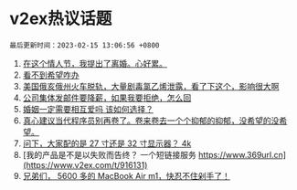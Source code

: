 # v2ex热议话题

`最后更新时间：2023-02-15 13:06:56 +0800`

1. [在这个情人节，我提出了离婚。心好累。](https://www.v2ex.com/t/916027)
1. [看不到希望咋办](https://www.v2ex.com/t/916069)
1. [美国俄亥俄州火车脱轨，大量剧毒氯乙烯泄露，看了下这个，影响很大啊](https://www.v2ex.com/t/916218)
1. [公司集体发邮件要降薪，如果我要拒绝，怎么回](https://www.v2ex.com/t/916000)
1. [婚姻一定需要相互爱吗 该如何选择？](https://www.v2ex.com/t/916089)
1. [真心建议当代程序员别再卷了。卷来卷去一个个抑郁的抑郁，没希望的没希望。](https://www.v2ex.com/t/916225)
1. [问下，大家配的是 27 寸还是 32 寸显示器？ 4k](https://www.v2ex.com/t/916192)
1. [我的产品是不是以失败而告终？
一个短链接服务
https://www.369url.cn](https://www.v2ex.com/t/916131)
1. [兄弟们， 5600 多的 MacBook Air m1，快忍不住剁手了！](https://www.v2ex.com/t/916120)

